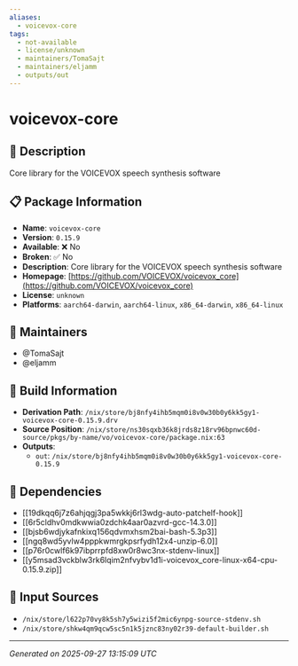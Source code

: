 ```yaml
---
aliases:
  - voicevox-core
tags:
  - not-available
  - license/unknown
  - maintainers/TomaSajt
  - maintainers/eljamm
  - outputs/out
---
```


# voicevox-core

## 📝 Description

Core library for the VOICEVOX speech synthesis software

## 📋 Package Information

- **Name**: `voicevox-core`
- **Version**: `0.15.9`
- **Available**: ❌ No
- **Broken**: ✅ No
- **Description**: Core library for the VOICEVOX speech synthesis software
- **Homepage**: [https://github.com/VOICEVOX/voicevox_core](https://github.com/VOICEVOX/voicevox_core)
- **License**: `unknown`
- **Platforms**: `aarch64-darwin`, `aarch64-linux`, `x86_64-darwin`, `x86_64-linux`
## 👥 Maintainers

- @TomaSajt
- @eljamm


## 🔧 Build Information

- **Derivation Path**: `/nix/store/bj8nfy4ihb5mqm0i8v0w30b0y6kk5gy1-voicevox-core-0.15.9.drv`
- **Source Position**: `/nix/store/ns30sqxb36k8jrds8z18rv96bpnwc60d-source/pkgs/by-name/vo/voicevox-core/package.nix:63`
- **Outputs**:
  - `out`:  `/nix/store/bj8nfy4ihb5mqm0i8v0w30b0y6kk5gy1-voicevox-core-0.15.9`

## 🔗 Dependencies

- [[19dkqq6j7z6ahjqgj3pa5wkkj6rl3wdg-auto-patchelf-hook]]
- [[6r5cldhv0mdkwwia0zdchk4aar0azvrd-gcc-14.3.0]]
- [[bjsb6wdjykafnkixq156qdvmxhsm2bai-bash-5.3p3]]
- [[ngq8wd5yvlw4pppkwmrgkpsrfydh12x4-unzip-6.0]]
- [[p76r0cwlf6k97ibprrpfd8xw0r8wc3nx-stdenv-linux]]
- [[y5msad3vckblw3rk6lqim2nfvybv1d1i-voicevox_core-linux-x64-cpu-0.15.9.zip]]

## 📁 Input Sources

- `/nix/store/l622p70vy8k5sh7y5wizi5f2mic6ynpg-source-stdenv.sh`
- `/nix/store/shkw4qm9qcw5sc5n1k5jznc83ny02r39-default-builder.sh`

---
*Generated on 2025-09-27 13:15:09 UTC*
